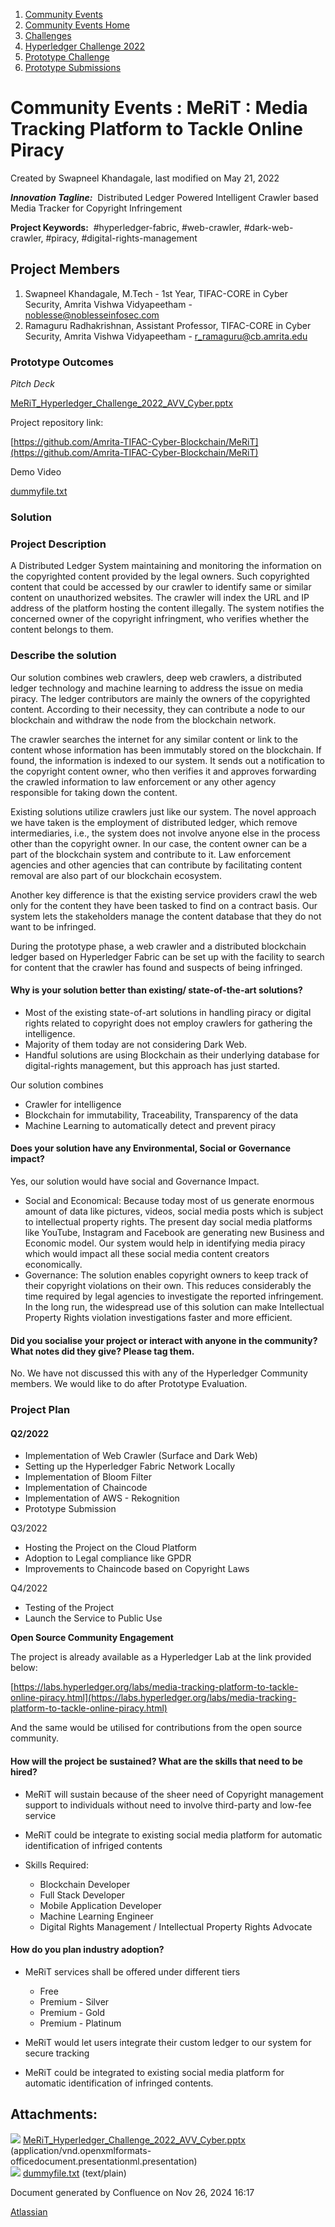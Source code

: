 1. [Community Events](index.html)
2. [Community Events Home](Community-Events-Home_21790731.html)
3. [Challenges](Challenges_21792347.html)
4. [Hyperledger Challenge 2022](Hyperledger-Challenge-2022_21792351.html)
5. [Prototype Challenge](Prototype-Challenge_21792363.html)
6. [Prototype Submissions](Prototype-Submissions_21793182.html)

# Community Events : MeRiT : Media Tracking Platform to Tackle Online Piracy

Created by Swapneel Khandagale, last modified on May 21, 2022

***Innovation Tagline:***  Distributed Ledger Powered Intelligent Crawler based Media Tracker for Copyright Infringement

**Project Keywords:**  #hyperledger-fabric, #web-crawler, #dark-web-crawler, #piracy, #digital-rights-management

## Project Members

1. Swapneel Khandagale, M.Tech - 1st Year, TIFAC-CORE in Cyber Security, Amrita Vishwa Vidyapeetham - noblesse@noblesseinfosec.com
2. Ramaguru Radhakrishnan, Assistant Professor, TIFAC-CORE in Cyber Security, Amrita Vishwa Vidyapeetham - [r\_ramaguru@cb.amrita.edu](mailto:r_ramaguru@cb.amrita.edu)

### Prototype Outcomes

*Pitch Deck*

[MeRiT\_Hyperledger\_Challenge\_2022\_AVV\_Cyber.pptx](attachments/21793390/21793392.pptx)

Project repository link:

[https://github.com/Amrita-TIFAC-Cyber-Blockchain/MeRiT](https://github.com/Amrita-TIFAC-Cyber-Blockchain/MeRiT)

Demo Video

[dummyfile.txt](attachments/21793390/21793391.txt)

### Solution

### Project Description

A Distributed Ledger System maintaining and monitoring the information on the copyrighted content provided by the legal owners. Such copyrighted content that could be accessed by our crawler to identify same or similar content on unauthorized websites. The crawler will index the URL and IP address of the platform hosting the content illegally. The system notifies the concerned owner of the copyright infringment, who verifies whether the content belongs to them.

### Describe the solution

Our solution combines web crawlers, deep web crawlers, a distributed ledger technology and machine learning to address the issue on media piracy. The ledger contributors are mainly the owners of the copyrighted content. According to their necessity, they can contribute a node to our blockchain and withdraw the node from the blockchain network.

The crawler searches the internet for any similar content or link to the content whose information has been immutably stored on the blockchain. If found, the information is indexed to our system. It sends out a notification to the copyright content owner, who then verifies it and approves forwarding the crawled information to law enforcement or any other agency responsible for taking down the content.

Existing solutions utilize crawlers just like our system. The novel approach we have taken is the employment of distributed ledger, which remove intermediaries, i.e., the system does not involve anyone else in the process other than the copyright owner. In our case, the content owner can be a part of the blockchain system and contribute to it. Law enforcement agencies and other agencies that can contribute by facilitating content removal are also part of our blockchain ecosystem.

Another key difference is that the existing service providers crawl the web only for the content they have been tasked to find on a contract basis. Our system lets the stakeholders manage the content database that they do not want to be infringed.

During the prototype phase, a web crawler and a distributed blockchain ledger based on Hyperledger Fabric can be set up with the facility to search for content that the crawler has found and suspects of being infringed.

#### Why is your solution better than existing/ state-of-the-art solutions?

- Most of the existing state-of-art solutions in handling piracy or digital rights related to copyright does not employ crawlers for gathering the intelligence.
- Majority of them today are not considering Dark Web.
- Handful solutions are using Blockchain as their underlying database for digital-rights management, but this approach has just started.

Our solution combines

- Crawler for intelligence
- Blockchain for immutability, Traceability, Transparency of the data
- Machine Learning to automatically detect and prevent piracy

#### Does your solution have any Environmental, Social or Governance impact?

Yes, our solution would have social and Governance Impact.

- Social and Economical: Because today most of us generate enormous amount of data like pictures, videos, social media posts which is subject to intellectual property rights. The present day social media platforms like YouTube, Instagram and Facebook are generating new Business and Economic model. Our system would help in identifying media piracy which would impact all these social media content creators economically.
- Governance: The solution enables copyright owners to keep track of their copyright violations on their own. This reduces considerably the time required by legal agencies to investigate the reported infringement. In the long run, the widespread use of this solution can make Intellectual Property Rights violation investigations faster and more efficient.

#### Did you socialise your project or interact with anyone in the community? What notes did they give? Please tag them.

No. We have not discussed this with any of the Hyperledger Community members. We would like to do after Prototype Evaluation.

### Project Plan

#### Q2/2022

- Implementation of Web Crawler (Surface and Dark Web)
- Setting up the Hyperledger Fabric Network Locally
- Implementation of Bloom Filter
- Implementation of Chaincode
- Implementation of AWS - Rekognition
- Prototype Submission

Q3/2022

- Hosting the Project on the Cloud Platform
- Adoption to Legal compliance like GPDR
- Improvements to Chaincode based on Copyright Laws

Q4/2022

- Testing of the Project
- Launch the Service to Public Use

**Open Source Community Engagement**

The project is already available as a Hyperledger Lab at the link provided below:

[https://labs.hyperledger.org/labs/media-tracking-platform-to-tackle-online-piracy.html](https://labs.hyperledger.org/labs/media-tracking-platform-to-tackle-online-piracy.html)

And the same would be utilised for contributions from the open source community.

#### How will the project be sustained? What are the skills that need to be hired?

- MeRiT will sustain because of the sheer need of Copyright management support to individuals without need to involve third-party and low-fee service
- MeRiT could be integrate to existing social media platform for automatic identification of infriged contents
- Skills Required:
  
  - Blockchain Developer
  - Full Stack Developer
  - Mobile Application Developer
  - Machine Learning Engineer
  - Digital Rights Management / Intellectual Property Rights Advocate

#### How do you plan industry adoption?

- MeRiT services shall be offered under different tiers
  
  - Free
  - Premium - Silver
  - Premium - Gold
  - Premium - Platinum
- MeRiT would let users integrate their custom ledger to our system for secure tracking
- MeRiT could be integrated to existing social media platform for automatic identification of infringed contents.

## Attachments:

![](images/icons/bullet_blue.gif) [MeRiT\_Hyperledger\_Challenge\_2022\_AVV\_Cyber.pptx](attachments/21793390/21793392.pptx) (application/vnd.openxmlformats-officedocument.presentationml.presentation)  
![](images/icons/bullet_blue.gif) [dummyfile.txt](attachments/21793390/21793391.txt) (text/plain)

Document generated by Confluence on Nov 26, 2024 16:17

[Atlassian](http://www.atlassian.com/)
